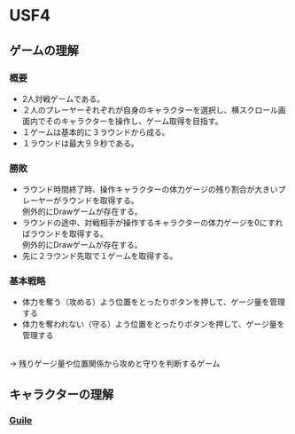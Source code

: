 # USF4

## ゲームの理解

### 概要
- 2人対戦ゲームである。
- ２人のプレーヤーそれぞれが自身のキャラクターを選択し、横スクロール画面内でそのキャラクターを操作し、ゲーム取得を目指す。
- １ゲームは基本的に３ラウンドから成る。
- １ラウンドは最大９９秒である。

### 勝敗
- ラウンド時間終了時、操作キャラクターの体力ゲージの残り割合が大きいプレーヤーがラウンドを取得する。<br>例外的にDrawゲームが存在する。
- ラウンドの途中、対戦相手が操作するキャラクターの体力ゲージを0にすればラウンドを取得する。<br>例外的にDrawゲームが存在する。
- 先に２ラウンド先取で１ゲームを取得する。

### 基本戦略
- 体力を奪う（攻める）よう位置をとったりボタンを押して、ゲージ量を管理する
- 体力を奪われない（守る）よう位置をとったりボタンを押して、ゲージ量を管理する
<br>
→ 残りゲージ量や位置関係から攻めと守りを判断するゲーム

## キャラクターの理解

### [Guile](http://localhost:4567/guile)